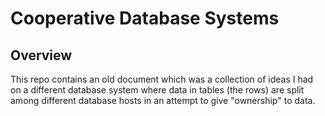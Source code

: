 # Cooperative Database Systems

## Overview
This repo contains an old document which was a collection of ideas I had on a different database system where data in tables (the rows) are split among different database hosts in an attempt to give "ownership" to data.
